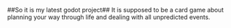 ##So it is my latest godot project##
It is supposed to be a card game about planning your way through life and dealing with all unpredicted events. 
